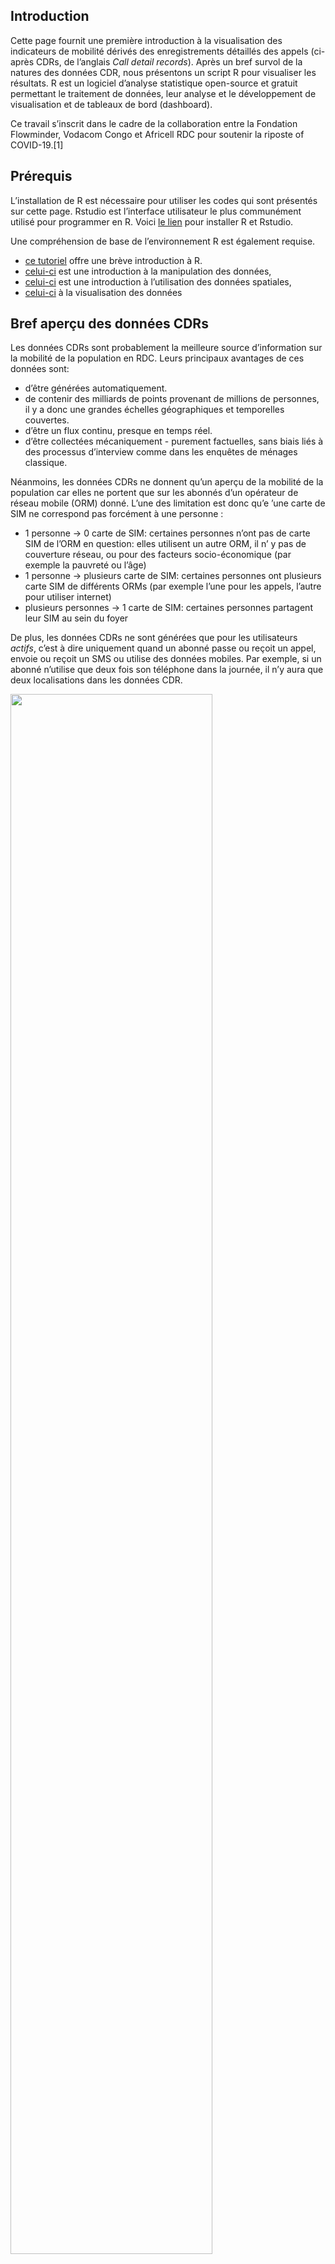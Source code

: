 Introduction
------------

Cette page fournit une première introduction à la visualisation des
indicateurs de mobilité dérivés des enregistrements détaillés des appels
(ci-après CDRs, de l’anglais *Call detail records*). Après un bref
survol de la natures des données CDR, nous présentons un script R pour
visualiser les résultats. R est un logiciel d’analyse statistique
open-source et gratuit permettant le traitement de données, leur analyse
et le développement de visualisation et de tableaux de bord (dashboard).

Ce travail s’inscrit dans le cadre de la collaboration entre la
Fondation Flowminder, Vodacom Congo et Africell RDC pour soutenir la
riposte of COVID-19.[1]

Prérequis
---------

L’installation de R est nécessaire pour utiliser les codes qui sont
présentés sur cette page. Rstudio est l’interface utilisateur le plus
communément utilisé pour programmer en R. Voici [le
lien](https://rstudio.com/products/rstudio/download/#download) pour
installer R et Rstudio.

Une compréhension de base de l’environnement R est également requise.

-   [ce tutoriel](https://cengel.github.io/R-intro/) offre une brève
    introduction à R.
-   [celui-ci](https://cengel.github.io/R-data-wrangling/) est une
    introduction à la manipulation des données,
-   [celui-ci](https://cengel.github.io/R-spatial/) est une introduction
    à l’utilisation des données spatiales,
-   [celui-ci](https://cengel.github.io/R-data-viz/) à la visualisation
    des données

Bref aperçu des données CDRs
----------------------------

Les données CDRs sont probablement la meilleure source d’information sur
la mobilité de la population en RDC. Leurs principaux avantages de ces
données sont:

-   d’être générées automatiquement.
-   de contenir des milliards de points provenant de millions de
    personnes, il y a donc une grandes échelles géographiques et
    temporelles couvertes.
-   d’être un flux continu, presque en temps réel.
-   d’être collectées mécaniquement - purement factuelles, sans biais
    liés à des processus d’interview comme dans les enquêtes de ménages
    classique.

Néanmoins, les données CDRs ne donnent qu’un aperçu de la mobilité de la
population car elles ne portent que sur les abonnés d’un opérateur de
réseau mobile (ORM) donné. L’une des limitation est donc qu’e ’une carte
de SIM ne correspond pas forcément à une personne :

-   1 personne -&gt; 0 carte de SIM: certaines personnes n’ont pas de
    carte SIM de l’ORM en question: elles utilisent un autre ORM, il n’
    y pas de couverture réseau, ou pour des facteurs socio-économique
    (par exemple la pauvreté ou l’âge)
-   1 personne -&gt; plusieurs carte de SIM: certaines personnes ont
    plusieurs carte SIM de différents ORMs (par exemple l’une pour les
    appels, l’autre pour utiliser internet)
-   plusieurs personnes -&gt; 1 carte de SIM: certaines personnes
    partagent leur SIM au sein du foyer

De plus, les données CDRs ne sont générées que pour les utilisateurs
*actifs*, c’est à dire uniquement quand un abonné passe ou reçoit un
appel, envoie ou reçoit un SMS ou utilise des données mobiles. Par
exemple, si un abonné n’utilise que deux fois son téléphone dans la
journée, il n’y aura que deux localisations dans les données CDR.

<img src="img/tower.png" width="80%" />

Comme les CDRs ne contiennent des informations que si les abonnés sont
actifs, la précision de la localisation peut varier grandement d’un
abonné à l’autre. Par exemple, la personne (1) sur le graphique
ci-dessous est actifs tous les jours si bien qu’il peut être localisé
chaque jour. Par contre, la personne 2 n’est active que le lundi et le
vendredi: les CDRs ne contiennent aucune information sur sa localisation
les autres jours.

<img src="img/time_resolution.png" width="80%" />

De plus, la précision géographique des CDRs dépends de la distribution
des antennes relais: la localisation d’un abonné ne se fait qu’au niveau
de l’antenne relais. Dans certaines villes, on peut compter une antenne
relais tous les 200 mètres. Dans les zones rurales, il peut n’ y en
avoir que une pour des dizaine de kilomètres carrés. La précision
géographique dépend donc de la distribution des antennes relais à
travers le territoire.

<img src="img/spatial_resolution.png" alt="La résolution spatiale des CDRs dépend dépend de la distribution géographique des antennes relais." width="30%" />
<p class="caption">
La résolution spatiale des CDRs dépend dépend de la distribution
géographique des antennes relais.
</p>

En dernier lieu, un appel ou un SMS ne va pas forcément être acheminé
par l’antenne relais la plus proche: le traffic peut être réorienté vers
une autre antenne si la plus proche n’a pas la capacité de la gérer.

Le traitement des données CDRs, un maillon de la chaîne d’information
---------------------------------------------------------------------

Les donnée CDR sont utiles qu’une fois comprise comme un des nombreux
maillons de la chaìne d’information. Le diagramme suivant l’illustre
sous la forme d’un cycle.

<img src="img/value_chain.png" alt="Cycle de valeurs des données CDRs" width="80%" />
<p class="caption">
Cycle de valeurs des données CDRs
</p>

Tout commence avec un besoin d’information. Dans le cas présent, la Task
Force Présidentielle demande des informations sur la mobilité de la
population afin de disposer d’évaluer l’efficacité des mesures pour
contenir la Covid-19.

Les opérateurs de réseaux mobiles disposent de données bruts, les CDRs,
qui doivent être traitées de façon sécurisées tout en préservant la
confidentialité des données des abonnés. Le résultats de ce traitement
sont des agrégats et des indicateurs de mobilité.

Ceux-ci doivent ensuite être mis en perspective avec des données
tierces, ne serait-ce que la délimitation des zones de santés. Une fois
ces résultats intermédiaire produits, ils doivent être interprété et
visualisé afin d’en extraire les messages clés. Une connaissance fine du
contexte est requise pour ce faire. En dernier lieu, ces visualisations
et messages doivent parvenir aux preneurs de décisions de façon
transparente et sans occulter les limitations de ces résultats. Ils ne
seront que l’un des nombreux paramètres pris en compte par les preneurs
de décision. Ces derniers seront en mesures de préciser leurs besoins
d’information afin que le processus décrit ici se répète, améliorant
ainsi la qualité des informations qu’ils reçoivent.

Des CDRs à un indicateur du nombre d’abonnés actifs dans chaque zone de santé
-----------------------------------------------------------------------------

Flowminder a fourni à Africell des requêtes SQL pour qui produisent les
agrégats CDR à partir des données CDR brutes. Bien que ces agrégats
n’exposent aucune information sur les abonnés individuels, ils
contiennent des informations qui peuvent être considérées comme
commercialement sensibles, y compris le nombre d’abonnés vus dans une
région. En traitant les données et en combinant plusieurs agrégats, nous
pouvons produire des indicateurs de mobilité qui ne contiennent aucune
information commercialement sensible.

Nous présentons ci-deouss les étapes principales du processus.

### Étape 1: Africell produit l’agrégat ‘nombre\_d’abonnés\_par\_zone\_de\_santé\_par\_jour’.

*Données requises*:

-   Données CDR avec les champs *msisdn*, *date*, *localité* (ces
    données sont uniquement vue par Africell, personne d’autre n’y a
    accès)
-   Fichier géographique (par exemple un *shapefile*) des zones de santé

Ceci est la carte des zones de santé:

<img src="img/hz.png" alt="Zones de santé en RDC " width="30%" />
<p class="caption">
Zones de santé en RDC
</p>

La table ci-dessous donne un exemple d’un fichier de CDR pour les appels
et les sms. Les six champs de données sont:

-   MSISDN: l’identifiant de l’abonné qui initie l’appel ou le sms
    (\*Mobile Station International Subscriber Directory Number").
-   MSISDN\_COUNTERPART: l’identifiant de l’abonné qui reçoit l’appel ou
    le sms
-   CELL\_ID: l’identifiant de la cell par lequel l’appel a été initié
    (source)
-   REGION: la région géographique définie selon les régions commerciale
    de chaque ORM
-   EVENT\_TYPE: appel (*voice*) ou sms
-   TIMESTAMP: la date et l’heure (horodatage)

<img src="img/cdr.png" alt="Exemple de données CDRs (les chiffres montrés ci-dessus sont faut)" width="80%" />
<p class="caption">
Exemple de données CDRs (les chiffres montrés ci-dessus sont faut)
</p>

La requête SQL est disponible
[ici](https://github.com/Flowminder/COVID-19/blob/d25c51841584dcedacf1c074ce80ead0e927890a/count_subscribers.sql#L5)
et reproduite ci-dessous:

    CREATE TABLE count_subscribers_per_locality_per_day AS (

        SELECT * FROM (
            SELECT calls.call_date AS visit_date,
                cells.locality AS locality,
                count(DISTINCT msisdn) AS subscriber_count
            FROM calls
            INNER JOIN cells
                ON calls.location_id = cells.cell_id
            WHERE calls.call_date >= '2020-02-01'
                AND calls.call_date <= CURRENT_DATE
            GROUP BY visit_date, locality
        ) AS grouped
        WHERE grouped.subscriber_count > 15

    );

Africell a classifier les antennes de relais en fonction des zones de
santé et a adapté la requête SQL ci-dessus aux particularité de son
systeme.

*Résultat*: Un tableau contenant les colonnes date, zone de santé,
nombre de MSISDN uniques. Voir l’exemple ci-dessous, qui contient de
fausses données. Ce tableau n’est vu que par Africell et Flowminder.

<img src="img/presence_aggregat.png" alt="(les chiffres montrés ci-dessus sont faut)" width="50%" />
<p class="caption">
(les chiffres montrés ci-dessus sont faut)
</p>

### Étape 2: Convertir le nombre d’abonnés en pourcentage par rapport au nombre médian pendant la période référence.

Cela empêche la divulgation d’informations commercialement sensibles sur
le nombre d’abonné tout en permettant toujours de transmettre des
informations précieuses et pertinentes.

Nous considérons la période de référence comme la période de quatre
semaines précédant immédiatement l’introduction de tout restrictions de
mobilité du gouvernement. Voir l’exemple ci-dessous, qui contient de
fausses données.

La période de réference et d’analyse est résumée sur le schema suivant.

<img src="img/timeline.png" alt="(les chiffres montrés ci-dessus sont faut)" width="50%" />
<p class="caption">
(les chiffres montrés ci-dessus sont faut)
</p>

*Résultat*: Un tableau contenant les colonnes date, zone de santé, le
nombre de MSISDN uniques exprimé en % changement par rapport à la
période de référence. Voir l’exemple ci-dessous, qui contient de fausses
données.

Par exemple, la ligne 2 signale que à la Gombe le 1er janvier 2020, il y
avait 10% de plus de MSISDN uniques que durant la période de référence.

<img src="img/presence_perc.png" alt="(les chiffres montrés ci-dessus sont faut)" width="50%" />
<p class="caption">
(les chiffres montrés ci-dessus sont faut)
</p>

Sous réserve de l’autorisation explicite de Africell, ce tableau peut
être vu par des tierces parties.

### Étape 3: Visualiser le nombre d’abonnés au cours du temps

Examiner comment le pourcentage relatif d’abonnés dans une localité a
changé, pendant et après les périodes où des restrictions de mobilité
sont en place, indique l’effet que les restrictions ont. Nous présentons
ci-dessous le code requis pour cette visualisation.

    presence_or=read.csv("data/africell/afri_pres_kin_norm.csv") # read the csv file

    dim(presence_or) # montre le nombre de lignes et de colonnes.

    ## [1] 7708    3

    head(presence_or) # montre les première lignes et de colonnes.

    ##                F_id       DATE pres_norm
    ## 1 relation/10704911 2020-02-01  3.420011
    ## 2 relation/10721872 2020-02-01  6.462922
    ## 3 relation/10720731 2020-02-01  5.479898
    ## 4 relation/10722139 2020-02-01  5.288341
    ## 5 relation/10650548 2020-02-01  4.357150
    ## 6 relation/10718886 2020-02-01  6.292042

    library(rgdal)
    hz_or=readOGR("data/poly/healthzones_adm1.shp")

    ## OGR data source with driver: ESRI Shapefile 
    ## Source: "C:\Users\Xaviervollenweider\Documents\Flowminder\COVID\DRC\hand_over\data\poly\healthzones_adm1.shp", layer: "healthzones_adm1"
    ## with 519 features
    ## It has 11 fields

    names(hz_or)

    ##  [1] "F_id"       "attributio" "boundary"   "health_lev" "name"      
    ##  [6] "ref"        "ref_dhis2"  "source"     "type"       "ADM1_FR"   
    ## [11] "ADM1_PCODE"

    dim(hz_or)

    ## [1] 519  11

    plot(hz_or)

<img src="img/hz.png" alt="Zones de santé en RDC " width="30%" />
<p class="caption">
Zones de santé en RDC
</p>

    library(dplyr)
    presence=presence_or%>%
      left_join(hz_or@data%>%
                  select(F_id,name,ADM1_FR),
                by="F_id")%>%
      mutate(DATE=as.Date(DATE))

    library(ggplot2)
    g=ggplot()+
      geom_line(data=presence%>%
                  filter(name=="Gombe"),
                aes(x = DATE, 
                    y = pres_norm,
                    group=name),
                colour="#095798")

    g

<img src="img/timeline_1.png" width="70%" />

    g=g+scale_x_date(date_breaks = "month",
                     date_labels = "%B")

    g

<img src="img/timeline_2.png" width="70%" />

    g=g+geom_hline(yintercept = 0, colour = "grey50") 

    g

<img src="img/timeline_3.png" width="70%" />

    library(lubridate)                  # package to handle dates
    presence=presence%>%
      mutate(wdays=wday(DATE,           # wday is a function taking the DATE as input ...
                        label = T,      # to transform a date in the day of the week, label=True -> day in word 
                        week_start=1),  # and the week start on the Monday
             weekdays_binary=ifelse(wdays=="Sun","dimanche","lundi à samedi") # create a binary variable: either "Sunday" or "Monday to Saturday"
             ) 

    g=g+
      geom_point(data = presence%>%
                   filter(name=="Gombe"),
                 aes(x = DATE, 
                     y = pres_norm, 
                     group=name, 
                     shape=weekdays_binary),
                 size=2.5,
                colour="#095798")+
      scale_shape_manual(values=c(16, 1))+
      scale_color_manual(values=c("#095798"))

    g

<img src="img/timeline_4.png" width="70%" />

    g=g+
      key_dates_lines  +
      key_dates_labels +
      labs(
        x = "",
        y = "Pourcentage par rapport à la période de référence",
        shape= "Jour de la semaine:",
        subtitle =dateCaption,
        caption = "Sources de données: Africell RDC"
      )

    g

<img src="img/timeline_5.png" width="100%" />

[1] Ce travail a été réalisé avec le soutien financier de la Division
Sécurité Humaine du Département Fédéral des Affaires Étrangères de la
Confédération Suisse et du Programme de Matrice de Suivi de Déplacement
de la mission l’Organisation Mondiale pour les Migrations en RDC. Le
contenu de cette page relève de la seule responsabilité de la Fondation
Flowminder et ne reflète pas nécessairement les vues de la Confédération
Suisse ou de l’Organisation Mondiale pour la Migration.
